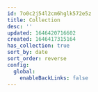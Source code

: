 ```yaml
---
id: 7o0c2j54l2cm6hglk572e5z
title: Collection
desc: ''
updated: 1646420716602
created: 1646417315164
has_collection: true
sort_by: date
sort_order: reverse
config:
  global:
    enableBackLinks: false
---
```


